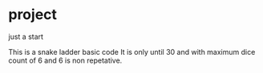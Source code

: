 # project
just a start

This is a snake ladder basic code 
It is only until 30 and with maximum dice count of 6 and 6 is non repetative.
